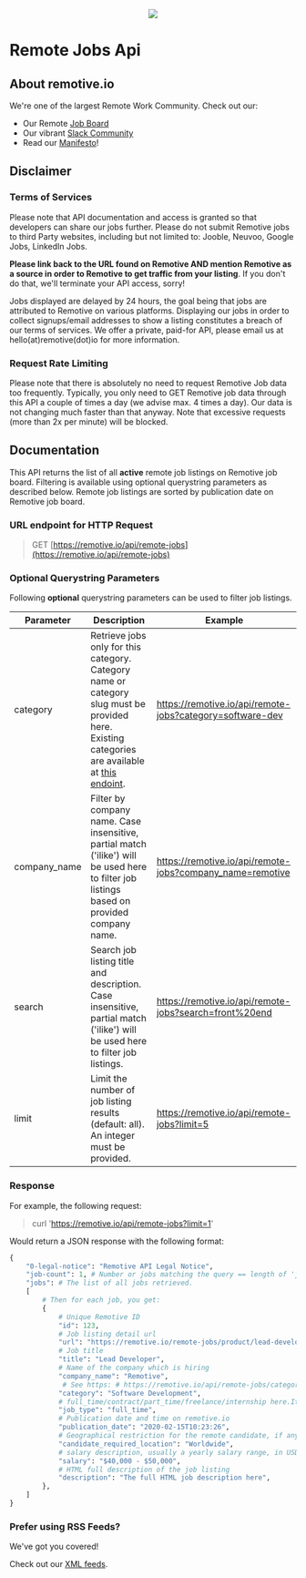 <p align=center>
<a href="https://remotive.io">
<img src="https://remotive.io/logo"/>    
</a>
</p>

# Remote Jobs Api

## About remotive.io
We're one of the largest Remote Work Community. Check out our:
- Our Remote [Job Board](https://remotive.io)
- Our vibrant [Slack Community](https://remotive.io/community)
- Read our [Manifesto](https://remotive.io/manifesto)!



## Disclaimer
### Terms of Services

Please note that API documentation and access is granted so that developers can share our jobs further. Please do not submit Remotive jobs to third Party websites, including but not limited to: Jooble, Neuvoo, Google Jobs, LinkedIn Jobs. 

**Please link back to the URL found on Remotive AND mention Remotive as a source in order to Remotive to get traffic from your listing**. If you don't do that, we'll terminate your API access, sorry! 

Jobs displayed are delayed by 24 hours, the goal being that jobs are attributed to Remotive on various platforms. Displaying our jobs in order to collect signups/email addresses to show a listing constitutes a breach of our terms of services. We offer a private, paid-for API, please email us at hello(at)remotive(dot)io for more information.

### Request Rate Limiting

Please note that there is absolutely no need to request Remotive Job data too frequently. Typically, you only need to GET Remotive job data through this API a couple of times a day (we advise max. 4 times a day). Our data is not changing much faster than that anyway. Note that excessive requests (more than 2x per minute) will be blocked.

## Documentation

This API returns the list of all **active** remote job listings on Remotive job board. 
Filtering is available using optional querystring parameters as described below.
Remote job listings are sorted by publication date on Remotive job board.

### URL endpoint for HTTP Request

> GET [https://remotive.io/api/remote-jobs](https://remotive.io/api/remote-jobs)

### Optional Querystring Parameters

Following **optional** querystring parameters can be used to filter job listings.

| Parameter | Description | Example
| ------ | ------ | ------ |
| category | Retrieve jobs only for this category. Category name or category slug must be provided here. Existing categories are available at [this endoint](https://remotive.io/api/remote-jobs/categories). | https://remotive.io/api/remote-jobs?category=software-dev
| company_name | Filter by company name. Case insensitive, partial match ('ilike') will be used here to filter job listings based on provided company name. | https://remotive.io/api/remote-jobs?company_name=remotive
| search | Search job listing title and description. Case insensitive, partial match ('ilike') will be used here to filter job listings. | https://remotive.io/api/remote-jobs?search=front%20end
| limit | Limit the number of job listing results (default: all). An integer must be provided. | https://remotive.io/api/remote-jobs?limit=5

### Response

For example, the following request:
> curl 'https://remotive.io/api/remote-jobs?limit=1'

Would return a JSON response with the following format:
```python
{
    "0-legal-notice": "Remotive API Legal Notice",
    "job-count": 1, # Number or jobs matching the query == length of 'jobs'list
    "jobs": # The list of all jobs retrieved.
    [
        # Then for each job, you get:
        {
            # Unique Remotive ID
            "id": 123, 
            # Job listing detail url
            "url": "https://remotive.io/remote-jobs/product/lead-developer-123", 
            # Job title
            "title": "Lead Developer", 
            # Name of the company which is hiring
            "company_name": "Remotive", 
             # See https: # https://remotive.io/api/remote-jobs/categories for existing categories
            "category": "Software Development",
            # full_time/contract/part_time/freelance/internship here.It 's optional and often not filled.
            "job_type": "full_time", 
            # Publication date and time on remotive.io
            "publication_date": "2020-02-15T10:23:26",
            # Geographical restriction for the remote candidate, if any.
            "candidate_required_location": "Worldwide", 
            # salary description, usually a yearly salary range, in USD. Optional.
            "salary": "$40,000 - $50,000", 
            # HTML full description of the job listing
            "description": "The full HTML job description here", 
        },
    ]
}
```

### Prefer using RSS Feeds?

We've got you covered!

Check out our [XML feeds](https://github.com/remotive-io/remote-jobs-feed).

